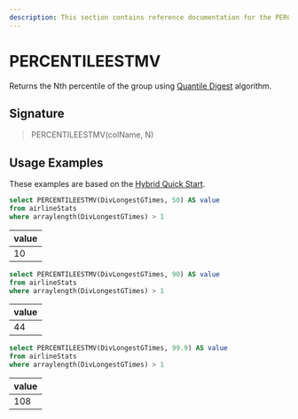 ```yaml
---
description: This section contains reference documentation for the PERCENTILEESTMV function.
---
```


# PERCENTILEESTMV

Returns the Nth percentile of the group using [Quantile Digest](https://github.com/airlift/airlift/blob/master/stats/src/main/java/io/airlift/stats/QuantileDigest.java) algorithm.


## Signature

> PERCENTILEESTMV(colName, N)

## Usage Examples

These examples are based on the [Hybrid Quick Start](../../basics/getting-started/quick-start.md#hybrid).

```sql
select PERCENTILEESTMV(DivLongestGTimes, 50) AS value
from airlineStats 
where arraylength(DivLongestGTimes) > 1
```

| value   | 
| ------------- |
| 10 | 


```sql
select PERCENTILEESTMV(DivLongestGTimes, 90) AS value
from airlineStats 
where arraylength(DivLongestGTimes) > 1
```

| value   | 
| ------------- |
| 44 | 


```sql
select PERCENTILEESTMV(DivLongestGTimes, 99.9) AS value
from airlineStats 
where arraylength(DivLongestGTimes) > 1
```

| value   | 
| ------------- |
| 108 | 
